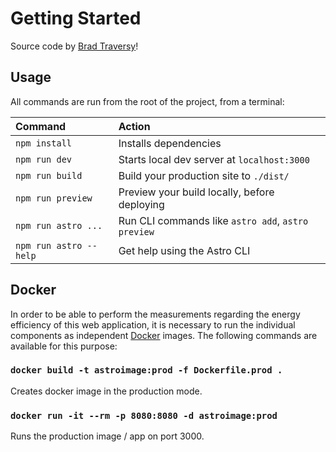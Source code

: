 # Getting Started

Source code by [Brad Traversy](https://github.com/bradtraversy)!

## Usage

All commands are run from the root of the project, from a terminal:

| Command                | Action                                             |
|:-----------------------|:---------------------------------------------------|
| `npm install`          | Installs dependencies                              |
| `npm run dev`          | Starts local dev server at `localhost:3000`        |
| `npm run build`        | Build your production site to `./dist/`            |
| `npm run preview`      | Preview your build locally, before deploying       |
| `npm run astro ...`    | Run CLI commands like `astro add`, `astro preview` |
| `npm run astro --help` | Get help using the Astro CLI                       |

## Docker

In order to be able to perform the measurements regarding the energy efficiency of this web application, it is
necessary to run the individual components as independent [Docker](https://docs.docker.com/get-docker/) images. The following commands are available for
this purpose:

### `docker build -t astroimage:prod -f Dockerfile.prod .`

Creates docker image in the production mode.

### `docker run -it --rm -p 8080:8080 -d astroimage:prod`

Runs the production image / app on port 3000.